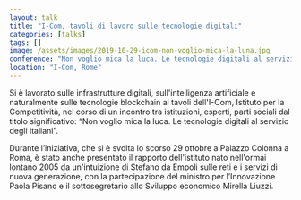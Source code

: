 ```yaml
---
layout: talk
title: "I-Com, tavoli di lavoro sulle tecnologie digitali"
categories: [talks]
tags: []
image: /assets/images/2019-10-29-icom-non-voglio-mica-la-luna.jpg
conference: "Non voglio mica la luca. Le tecnologie digitali al servizio degli italiani"
location: "I-Com, Rome"
---
```


Si è lavorato sulle infrastrutture digitali, sull'intelligenza artificiale e naturalmente sulle tecnologie blockchain ai tavoli dell'I-Com, Istituto per la Competitività, nel corso di un incontro tra istituzioni, esperti, parti sociali dal titolo significativo: “Non voglio mica la luca. Le tecnologie digitali al servizio degli italiani”.

Durante l’iniziativa, che si è svolta lo scorso 29 ottobre a Palazzo Colonna a Roma, è stato anche presentato il rapporto dell'istituto nato nell'ormai lontano 2005 da un'intuizione di Stefano da Empoli sulle reti e i servizi di nuova generazione, con la partecipazione del ministro per l’Innovazione Paola Pisano e il sottosegretario allo Sviluppo economico Mirella Liuzzi.
